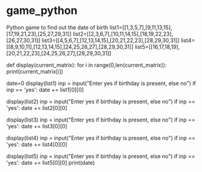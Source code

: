 # game_python
Python game to find out the date of birth
list1=[[1,3,5,7],[9,11,13,15],[17,19,21,23],[25,27,29,31]]
list2=[[2,3,6,7],[10,11,14,15],[18,19,22,23],[26,27,30,31]]
list3=[[4,5,6,7],[12,13,14,15],[20,21,22,23],[28,29,30,31]]
list4=[[8,9,10,11],[12,13,14,15],[24,25,26,27],[28,29,30,31]]
list5=[[16,17,18,19],[20,21,22,23],[24,25,26,27],[28,29,30,31]]


def display(current_matrix):
    for i in range(0,len(current_matrix)):
        print(current_matrix[i])

date=0
display(list1)
inp = input("Enter yes if birthday is present, else no")
if inp == 'yes':
    date +=  list1[0][0]

display(list2)
inp = input("Enter yes if birthday is present, else no")
if inp == 'yes':
    date +=  list2[0][0]

display(list3)
inp = input("Enter yes if birthday is present, else no")
if inp == 'yes':
    date +=  list3[0][0]

display(list4)
inp = input("Enter yes if birthday is present, else no")
if inp == 'yes':
    date +=  list4[0][0]

display(list5)
inp = input("Enter yes if birthday is present, else no")
if inp == 'yes':
    date +=  list5[0][0]
print(date)
